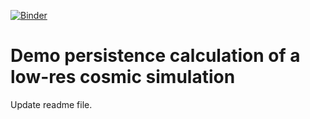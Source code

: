 [![Binder](https://mybinder.org/badge_logo.svg)](https://mybinder.org/v2/gh/gwilding/cosmicwebpersistence/HEAD?labpath=blob%2Fmain%2Fcosmic_web_persistence_demo.ipynb)

# Demo persistence calculation of a low-res cosmic simulation

Update readme file.
